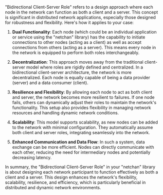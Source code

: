 "Bidirectional Client-Server Role" refers to a design approach where each node in the network can function as both a client and a server. This concept is significant in distributed network applications, especially those designed for robustness and flexibility. Here's how it applies to your case:

1. **Dual Functionality**: Each node (which could be an individual application or service using the "netchan" library) has the capability to initiate connections to other nodes (acting as a client) as well as accept connections from others (acting as a server). This means every node in the network is equipped to perform both roles interchangeably.

2. **Decentralization**: This approach moves away from the traditional client-server model where roles are rigidly defined and centralized. In a bidirectional client-server architecture, the network is more decentralized. Each node is equally capable of being a data provider (server) and a data consumer (client).

3. **Resilience and Flexibility**: By allowing each node to act as both client and server, the network becomes more resilient to failures. If one node fails, others can dynamically adjust their roles to maintain the network's functionality. This setup also provides flexibility in managing network resources and handling dynamic network conditions.

4. **Scalability**: This model supports scalability, as new nodes can be added to the network with minimal configuration. They automatically assume both client and server roles, integrating seamlessly into the network.

5. **Enhanced Communication and Data Flow**: In such a system, data exchange can be more efficient. Nodes can directly communicate with each other, reducing the need for intermediary nodes and potentially decreasing latency.

In summary, the "Bidirectional Client-Server Role" in your "netchan" library is about designing each network participant to function effectively as both a client and a server. This design enhances the network's flexibility, scalability, resilience, and efficiency, which is particularly beneficial in distributed and dynamic network environments.
